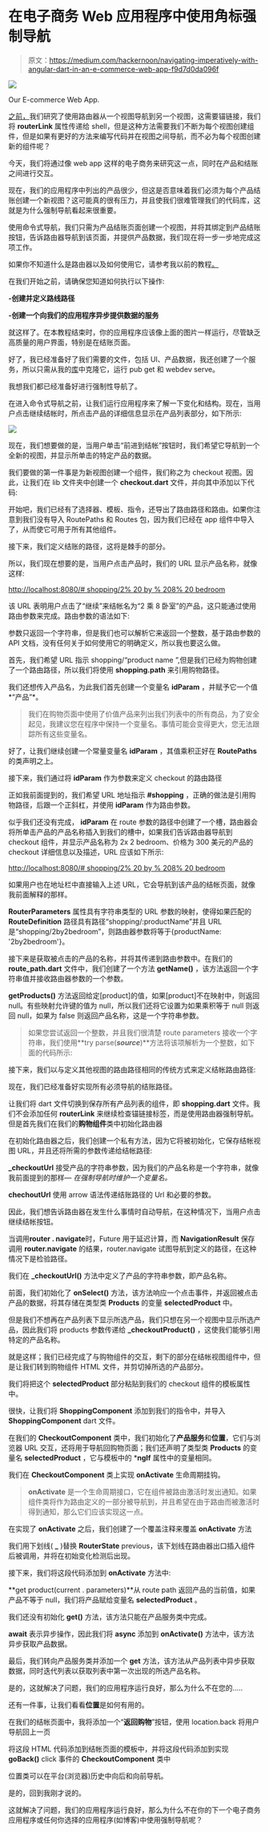 # 在电子商务 Web 应用程序中使用角标强制导航

> 原文：<https://medium.com/hackernoon/navigating-imperatively-with-angular-dart-in-an-e-commerce-web-app-f9d7d0da096f>

![](img/eda263f336b3718acb10853ce901b948.png)

Our E-commerce Web App.

[之前，](https://hackernoon.com/router-practical-approach-with-angular-dart-80485978a124)我们研究了使用路由器从一个视图导航到另一个视图，这需要锚链接，我们将 **routerLink** 属性传递给 shell，但是这种方法需要我们不断为每个视图创建组件，但是如果有更好的方法来编写代码并在视图之间导航，而不必为每个视图创建新的组件呢？

今天，我们将通过像 web app 这样的电子商务来研究这一点，同时在产品和结账之间进行交互。

现在，我们的应用程序中列出的产品很少，但这是否意味着我们必须为每个产品结账创建一个新视图？这可能真的很有压力，并且使我们很难管理我们的代码库，这就是为什么强制导航看起来很重要。

使用命令式导航，我们只需为产品结账页面创建一个视图，并将其绑定到产品结账按钮，告诉路由器导航到该页面，并提供产品数据，我们现在将一步一步地完成这项工作。

如果你不知道什么是路由器以及如何使用它，请参考我以前的教程[。](https://hackernoon.com/router-practical-approach-with-angular-dart-80485978a124)

在我们开始之前，请确保您知道如何执行以下操作:

**-创建并定义路线路径**

**-创建一个向我们的应用程序异步提供数据的服务**

就这样了。在本教程结束时，你的应用程序应该像上面的图片一样运行，尽管缺乏高质量的用户界面，特别是在结账页面。

好了，我已经准备好了我们需要的文件，包括 UI、产品数据，我还创建了一个服务，所以只需从我的[库](https://github.com/corpsgeek/naviagting-imperatively-with-angular-dart)中克隆它，运行 pub get 和 webdev serve。

我想我们都已经准备好进行强制性导航了。

在进入命令式导航之前，让我们运行应用程序来了解一下变化和结构。现在，当用户点击继续结帐时，所点击产品的详细信息显示在产品列表部分，如下所示:

![](img/bc611159367007e5c86d3a3d3c8fe677.png)

现在，我们想要做的是，当用户单击“前进到结帐”按钮时，我们希望它导航到一个全新的视图，并显示所单击的特定产品的数据。

我们要做的第一件事是为新视图创建一个组件，我们称之为 checkout 视图。因此，让我们在 lib 文件夹中创建一个 **checkout.dart** 文件，并向其中添加以下代码:

开始吧，我们已经有了选择器、模板、指令，还导出了路由路径和路由。如果你注意到我们没有导入 RoutePaths 和 Routes 包，因为我们已经在 app 组件中导入了，从而使它可用于所有其他组件。

接下来，我们定义结账的路径，这将是棘手的部分。

所以，我们现在想要的是，当用户点击产品时，我们的 URL 显示产品名称，就像这样:

[http://localhost:8080/# shopping/2% 20 by % 208% 20 bedroom](http://localhost:8080/#shopping/2%20by%208%20bedroom)

该 URL 表明用户点击了“继续”来结帐名为“2 乘 8 卧室”的产品，这只能通过使用路由参数来完成。路由参数的语法如下:

参数只返回一个字符串，但是我们也可以解析它来返回一个整数，基于路由参数的 API 文档，没有任何关于如何使用它的明确定义，所以我也要这么做。

首先，我们希望 URL 指示 shopping/“product name ”,但是我们已经为购物创建了一个路由路径，所以我们将使用 **shopping.path** 来引用购物路径。

我们还想传入产品名，为此我们首先创建一个变量名 **idParam** ，并赋予它一个值*“产品”*。

> 我们在购物页面中使用了价值产品来列出我们列表中的所有商品，为了安全起见，我建议您在程序中保持一个变量名。事情可能会变得更大，您无法跟踪所有这些变量名。

好了，让我们继续创建一个常量变量名 **idParam** ，其值乘积正好在 **RoutePaths** 的类声明之上。

接下来，我们通过将 **idParam** 作为参数来定义 checkout 的路由路径

正如我前面提到的，我们希望 URL 地址指示 **#shopping** ，正确的做法是引用购物路径，后跟一个正斜杠，并使用 **idParam** 作为路由参数。

似乎我们还没有完成， **idParam** 在 route 参数的路径中创建了一个槽，路由器会将所单击产品的产品名称插入到我们的槽中，如果我们告诉路由器导航到 checkout 组件，并显示产品名称为 2x 2 bedroom、价格为 300 美元的产品的 checkout 详细信息以及描述，URL 应该如下所示:

[http://localhost:8080/# shopping/2% 20 by % 208% 20 bedroom](http://localhost:8080/#shopping/2%20by%208%20bedroom)

如果用户也在地址栏中直接输入上述 URL，它会导航到该产品的结帐页面，就像我前面解释的那样。

**RouterParameters** 属性具有字符串类型的 URL 参数的映射，使得如果匹配的 **RouteDefinition** 路径具有路径“shopping/:productName”并且 URL 是“shopping/2by2bedroom”，则路由器参数将等于{productName: '2by2bedroom'}。

接下来是获取被点击的产品的名称，并将其传递到路由参数中。在我们的 **route_path.dart** 文件中，我们创建了一个方法 **getName()** ，该方法返回一个字符串值并接收路由器参数的一个参数。

**getProducts()** 方法返回给定[product]的值，如果[product]不在映射中，则返回 null。有些映射允许键的值为 null，所以我们还将它设置为如果乘积等于 null 则返回 null，如果为 false 则返回产品名称，这是一个字符串参数。

> 如果您尝试返回一个整数，并且我们很清楚 route parameters 接收一个字符串，我们使用**try parse(***source***)**方法将该项解析为一个整数，如下面的代码所示:

接下来，我们以与定义其他视图的路由路径相同的传统方式来定义结帐路由路径:

现在，我们已经准备好实现所有必须导航的结账路径。

让我们将 dart 文件切换到保存所有产品列表的组件，即 **shopping.dart** 文件。我们不会添加任何 **routerLink** 来继续检查锚链接标签，而是使用路由器强制导航。但是首先我们在我们的**购物组件**类中初始化路由器

在初始化路由器之后，我们创建一个私有方法，因为它将被初始化，它保存结帐视图 URL，并且还将所需的参数传递给结帐路径:

**_checkoutUrl** 接受产品的字符串参数，因为我们的产品名称是一个字符串，就像我前面提到的那样— *在强制导航时维护一个变量名。*

**chechoutUrl** 使用 arrow 语法传递结账路径的 Url 和必要的参数。

因此，我们想告诉路由器在发生什么事情时自动导航，在这种情况下，当用户点击继续结帐按钮。

当调用**router . navigate**时，Future 用于延迟计算，而 **NavigationResult** 保存调用 **router.navigate** 的结果，router.navigate 试图导航到定义的路径，在这种情况下是检验路径。

我们在 **_checkoutUrl()** 方法中定义了产品的字符串参数，即产品名称。

前面，我们初始化了 **onSelect()** 方法，该方法响应一个点击事件，并返回被点击产品的数据，将其存储在类型类 **Products** 的变量 **selectedProduct** 中。

但是我们不想再在产品列表下显示所选产品，我们只想在另一个视图中显示所选产品，因此我们将 products 参数传递给 **_checkoutProduct()** ，这使我们能够引用特定的产品名称。

就是这样；我们已经完成了与购物组件的交互，剩下的部分在结帐视图组件中，但是让我们转到购物组件 HTML 文件，并剪切掉所选的产品部分。

我们将把这个 **selectedProduct** 部分粘贴到我们的 checkout 组件的模板属性中。

很快，让我们将 **ShoppingComponent** 添加到我们的指令中，并导入 **ShoppingComponent** dart 文件。

在我们的 **CheckoutComponent** 类中，我们初始化了**产品服务**和**位置**，它们与浏览器 URL 交互，还将用于导航回购物页面；我们还声明了类型类 **Products** 的变量名 **selectedProduct** ，它与模板中的 ***ngIf** 属性中的变量相同。

我们在 **CheckoutComponent** 类上实现 **onActivate** 生命周期挂钩。

> **onActivate** 是一个生命周期接口，它在组件被路由激活时发出通知。如果组件类将作为路由定义的一部分被导航到，并且希望在由于路由而被激活时得到通知，那么它们应该实现这一点。

在实现了 **onActivate** 之后，我们创建了一个覆盖注释来覆盖 **onActivate** 方法

我们用下划线( **_** )替换 **RouterState** previous，该下划线在路由器出口插入组件后被调用，并将在初始变化检测后出现。

接下来，我们将这段代码添加到 **onActivate** 方法中:

**get product(current . parameters)**从 route path 返回产品的当前值，如果产品不等于 null，我们将产品赋给变量名 **selectedProduct** 。

我们还没有初始化 **get()** 方法，该方法只能在产品服务类中完成。

**await** 表示异步操作，因此我们将 **async** 添加到 **onActivate()** 方法中，该方法异步获取产品数据。

最后，我们转向产品服务类并添加一个 **get** 方法，该方法从产品列表中异步获取数据，同时迭代列表以获取列表中第一次出现的所选产品名称。

是的，这就解决了问题，我们的应用程序运行良好，那么为什么不在您的…..

还有一件事，让我们看看**位置**是如何有用的。

在我们的结帐页面中，我将添加一个“**返回购物**”按钮，使用 location.back 将用户导航回上一页

将这段 HTML 代码添加到结帐页面的模板中，并将这段代码添加到实现 **goBack()** click 事件的 **CheckoutComponent** 类中

位置类可以在平台(浏览器)历史中向后和向前导航。

是的，回到我刚才说的。

这就解决了问题，我们的应用程序运行良好，那么为什么不在你的下一个电子商务应用程序或任何你选择的应用程序(如博客)中使用强制导航呢？